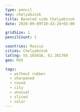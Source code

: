 ```yaml
---
type: pencil
key: chelyabinsk
title: Beveled side Chelyabinsk
date: 2020-09-09T10:43:24+03:00

gridSize: 1
pencilCount: 1

countries: Russia
cities: Chelyabinsk
latlng: 55.165016, 61.381769
geo: RUS

tags:
  - without rubber
  - sharpened
  - round
  - city
  - unusual
  - sliced
  - color
---
```


